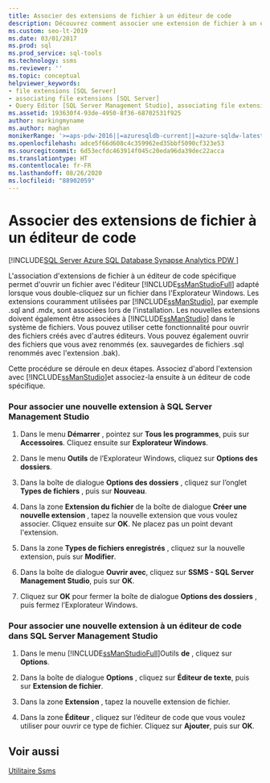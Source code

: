 ```yaml
---
title: Associer des extensions de fichier à un éditeur de code
description: Découvrez comment associer une extension de fichier à un éditeur de code spécifique, de sorte que lorsque vous double-cliquez sur un fichier avec l’extension, il est ouvert par l’éditeur associé.
ms.custom: seo-lt-2019
ms.date: 03/01/2017
ms.prod: sql
ms.prod_service: sql-tools
ms.technology: ssms
ms.reviewer: ''
ms.topic: conceptual
helpviewer_keywords:
- file extensions [SQL Server]
- associating file extensions [SQL Server]
- Query Editor [SQL Server Management Studio], associating file extensions
ms.assetid: 193630f4-93de-4950-8f36-68702531f925
author: markingmyname
ms.author: maghan
monikerRange: '>=aps-pdw-2016||=azuresqldb-current||=azure-sqldw-latest||>=sql-server-2016||=sqlallproducts-allversions||>=sql-server-linux-2017||=azuresqldb-mi-current'
ms.openlocfilehash: adce5f66d608c4c359962ed35bbf5090cf323e53
ms.sourcegitcommit: 6d53ecfdc463914f045c20eda96da39dec22acca
ms.translationtype: HT
ms.contentlocale: fr-FR
ms.lasthandoff: 08/26/2020
ms.locfileid: "88902059"
---
```

# <a name="associate-file-extensions-to-a-code-editor"></a>Associer des extensions de fichier à un éditeur de code

[!INCLUDE[SQL Server Azure SQL Database Synapse Analytics PDW ](../../includes/applies-to-version/sql-asdb-asdbmi-asa-pdw.md)]

L'association d'extensions de fichier à un éditeur de code spécifique permet d'ouvrir un fichier avec l'éditeur [!INCLUDE[ssManStudioFull](../../includes/ssmanstudiofull-md.md)] adapté lorsque vous double-cliquez sur un fichier dans l'Explorateur Windows. Les extensions couramment utilisées par [!INCLUDE[ssManStudio](../../includes/ssmanstudio-md.md)], par exemple .sql and .mdx,  sont associées lors de l'installation. Les nouvelles extensions doivent également être associées à [!INCLUDE[ssManStudio](../../includes/ssmanstudio-md.md)] dans le système de fichiers. Vous pouvez utiliser cette fonctionnalité pour ouvrir des fichiers créés avec d'autres éditeurs. Vous pouvez également ouvrir des fichiers que vous avez renommés (ex. sauvegardes de fichiers .sql renommés avec l'extension .bak).  
  
 Cette procédure se déroule en deux étapes. Associez d'abord l'extension avec [!INCLUDE[ssManStudio](../../includes/ssmanstudio-md.md)]et associez-la ensuite à un éditeur de code spécifique.  
  
### <a name="to-associate-a-new-file-extension-with-sql-server-management-studio"></a>Pour associer une nouvelle extension à SQL Server Management Studio  
  
1.  Dans le menu **Démarrer** , pointez sur **Tous les programmes**, puis sur **Accessoires**. Cliquez ensuite sur **Explorateur Windows**.  
  
2.  Dans le menu **Outils** de l’Explorateur Windows, cliquez sur **Options des dossiers**.  
  
3.  Dans la boîte de dialogue **Options des dossiers** , cliquez sur l’onglet **Types de fichiers** , puis sur **Nouveau**.  
  
4.  Dans la zone **Extension du fichier** de la boîte de dialogue **Créer une nouvelle extension** , tapez la nouvelle extension que vous voulez associer. Cliquez ensuite sur **OK**. Ne placez pas un point devant l'extension.  
  
5.  Dans la zone **Types de fichiers enregistrés** , cliquez sur la nouvelle extension, puis sur **Modifier**.  
  
6.  Dans la boîte de dialogue **Ouvrir avec**, cliquez sur **SSMS - SQL Server Management Studio**, puis sur **OK**.  
  
7.  Cliquez sur **OK** pour fermer la boîte de dialogue **Options des dossiers** , puis fermez l’Explorateur Windows.  
  
### <a name="to-associate-a-new-file-extension-with-a-code-editor-in-sql-server-management-studio"></a>Pour associer une nouvelle extension à un éditeur de code dans SQL Server Management Studio  
  
1.  Dans le menu [!INCLUDE[ssManStudioFull](../../includes/ssmanstudiofull-md.md)]Outils **de** , cliquez sur **Options**.  
  
2.  Dans la boîte de dialogue **Options** , cliquez sur **Éditeur de texte**, puis sur **Extension de fichier**.  
  
3.  Dans la zone **Extension** , tapez la nouvelle extension de fichier.  
  
4.  Dans la zone **Éditeur** , cliquez sur l’éditeur de code que vous voulez utiliser pour ouvrir ce type de fichier. Cliquez sur **Ajouter**, puis sur **OK**.  
  
## <a name="see-also"></a>Voir aussi  
 [Utilitaire Ssms](../../tools/sql-server-management-studio/ssms-utility.md)  
  
  
